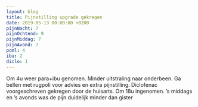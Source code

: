 ```yaml
---
layout: blog
title: Pijnstilling upgrade gekregen
date: 2019-05-13 00:00:00 +0200
pijnNacht: 7
pijnOchtend: 9
pijnMiddag: 7
pijnAvond: 7
pcml: 4
ibu: 2
diclo: 1
---
```


Om 4u weer para+ibu genomen. Minder uitstraling naar onderbeen. Ga bellen met rugpoli voor advies en extra pijnstilling. Diclofenac voorgeschreven gekregen door de huisarts. Om 18u ingenomen. ’s middags en ’s avonds was de pijn duidelijk minder dan gister

